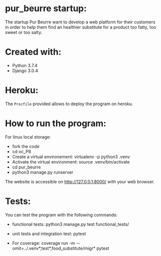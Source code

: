# pur_beurre startup:

The startup Pur Beurre want to develop a web platform for their customers in order to help them find an healthier substitute for a product too fatty, too sweet or too salty.

# Created with:

* Python 3.7.4
* Django 3.0.4

# Heroku:

The `Procfile` provided allows to deploy the program on heroku.

# How to run the program:

For linux local storage:

* fork the code
* cd oc_P8
* Create a virtual environement: virtualenv -p python3 .venv
* Activate the virtual environment: source .venv/bin/activate
* cd pur_beurre
* python3 manage.py runserver

The website is accessible on http://127.0.0.1:8000/ with your web browser.

# Tests:

You can test the program with the following commands:

* functional tests: python3 manage.py test functional_tests/

* unit tests and integration test: pytest

* For coverage: coverage run -m --omit=../.venv*,test*,food_substitute/migr* pytest

